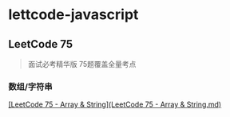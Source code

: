 # lettcode-javascript
## LeetCode 75
> 面试必考精华版 75题覆盖全量考点
### 数组/字符串
[[LeetCode 75 - Array & String](LeetCode 75 - Array & String.md)](https://github.com/VinceZhangYubo/leetcode-javascript/blob/main/LeetCode%2075%20-%20Array%20%26%20String.md)
